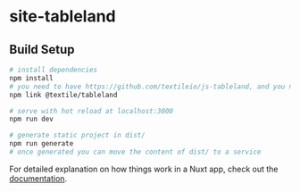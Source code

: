 # site-tableland

## Build Setup

```bash
# install dependencies
npm install
# you need to have https://github.com/textileio/js-tableland, and you need to have run `npm link` from that repo
npm link @textile/tableland

# serve with hot reload at localhost:3000
npm run dev

# generate static project in dist/
npm run generate
# once generated you can move the content of dist/ to a service
```

For detailed explanation on how things work in a Nuxt app, check out the [documentation](https://nuxtjs.org).
